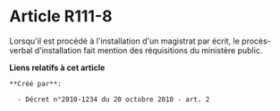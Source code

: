 # Article R111-8

Lorsqu'il est procédé à l'installation d'un magistrat par écrit, le procès-verbal d'installation fait mention des
réquisitions du ministère public.

**Liens relatifs à cet article**

	**Créé par**:

	  - Décret n°2010-1234 du 20 octobre 2010 - art. 2
